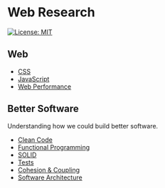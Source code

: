 # Web Research

[![License: MIT](https://img.shields.io/badge/License-MIT-blue.svg)](https://opensource.org/licenses/MIT)

## Web

- [CSS](css)
- [JavaScript](javascript)
- [Web Performance](https://github.com/imteekay/web-performance-research)

## Better Software

Understanding how we could build better software.

- [Clean Code](clean-code)
- [Functional Programming](https://github.com/imteekay/functional-programming-learning-path)
- [SOLID](solid)
- [Tests](tests)
- [Cohesion & Coupling](cohesion-and-coupling)
- [Software Architecture](software-architecture)
